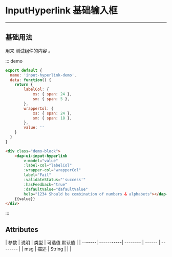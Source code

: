 <!--
 * @Author: DevinShi
 * @Date: 2020-02-06 09:53:06
 * @LastEditors: DevinShi
 * @LastEditTime: 2020-02-11 11:33:01
 * @Description: file content description
 -->
# InputHyperlink 基础输入框

<!-- {.md} -->

---

<!-- {.md} -->

## 基础用法

<!-- {.md} -->


用来<!-- {.md} --> 测试组件的内容 <!-- {.md} -->。

<input-hyperlink-demo></input-hyperlink-demo>

::: demo

```js
export default {
  name: 'input-hyperlink-demo',
  data: function() {
    return {
        labelCol: {
            xs: { span: 24 },
            sm: { span: 5 },
        },
        wrapperCol: {
            xs: { span: 24 },
            sm: { span: 18 },
        },
        value: ''
    }
  }
}
```
```html
<div class="demo-block">
    <dap-ui-input-hyperlink 
        v-model="value"
        :label-col="labelCol"
        :wrapper-col="wrapperCol"
        label="Fail"
        :validateStatus="'success'"
        :hasFeedback="true"
        :dafaultValue="dafaultValue"
        help="1234 Should be combination of numbers & alphabets"></dap-ui-input-hyperlink>
    {{value}}
</div>
```

:::

## Attributes

<!-- {.md} -->

| 参数    | 说明        | 类型     | 可选值    默认值    |
| -------| -----------| -------- | ------ | -------- |
| msg    |  描述       | String   |        |          | 
